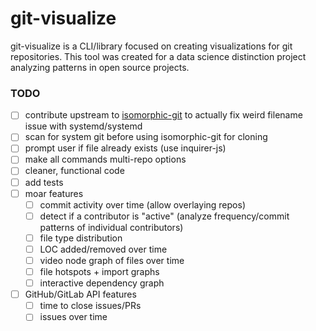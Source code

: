 # git-visualize

git-visualize is a CLI/library focused on creating visualizations for git repositories. This tool was created for a data science distinction project analyzing patterns in open source projects.

### TODO

- [ ] contribute upstream to [isomorphic-git](https://github.com/isomorphic-git/isomorphic-git) to actually fix weird filename issue with systemd/systemd
- [ ] scan for system git before using isomorphic-git for cloning
- [ ] prompt user if file already exists (use inquirer-js)
- [ ] make all commands multi-repo options
- [ ] cleaner, functional code
- [ ] add tests
- [ ] moar features
    - [ ] commit activity over time (allow overlaying repos)
    - [ ] detect if a contributor is "active" (analyze frequency/commit patterns of individual contributors)
    - [ ] file type distribution
    - [ ] LOC added/removed over time
    - [ ] video node graph of files over time
    - [ ] file hotspots + import graphs
    - [ ] interactive dependency graph
- [ ] GitHub/GitLab API features
    - [ ] time to close issues/PRs
    - [ ] issues over time
